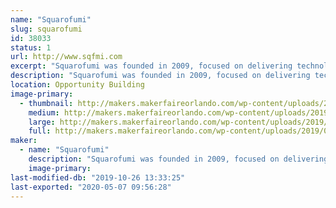 ```yaml
---
name: "Squarofumi"
slug: squarofumi
id: 38033
status: 1
url: http://www.sqfmi.com
excerpt: "Squarofumi was founded in 2009, focused on delivering technology products and services. Founded by a group of art and technology enthusiasts, Squarofumi aims to deliver unique experiences and quality products through design engineering and thinking outside the box."
description: "Squarofumi was founded in 2009, focused on delivering technology products and services. Founded by a group of art and technology enthusiasts, Squarofumi aims to deliver unique experiences and quality products through design engineering and thinking outside the box. We create products to inspire the next generation of makers and the like."
location: Opportunity Building
image-primary:
  - thumbnail: http://makers.makerfaireorlando.com/wp-content/uploads/2019/09/badgy_sqfmi-1-150x150.jpg
    medium: http://makers.makerfaireorlando.com/wp-content/uploads/2019/09/badgy_sqfmi-1-300x200.jpg
    large: http://makers.makerfaireorlando.com/wp-content/uploads/2019/09/badgy_sqfmi-1.jpg
    full: http://makers.makerfaireorlando.com/wp-content/uploads/2019/09/badgy_sqfmi-1.jpg
maker:
  - name: "Squarofumi"
    description: "Squarofumi was founded in 2009, focused on delivering technology products and services. Founded by a group of art and technology enthusiasts, Squarofumi aims to deliver unique experiences and quality products through design engineering and thinking outside the box."
    image-primary: 
last-modified-db: "2019-10-26 13:33:25"
last-exported: "2020-05-07 09:56:28"
---
```

